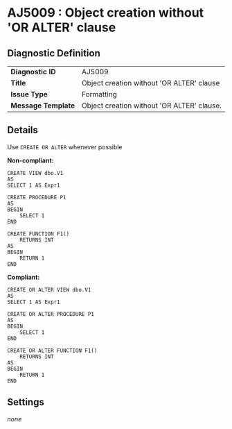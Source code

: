 # AJ5009 : Object creation without 'OR ALTER' clause

## Diagnostic Definition

<table>
  <tr>
    <td class="header"><b>Diagnostic ID</b></td>
    <td>AJ5009</td>
  </tr>
  <tr>
    <td class="header"><b>Title</b></td>
    <td>Object creation without 'OR ALTER' clause</td>
  </tr>
  <tr>
    <td class="header"><b>Issue Type</b></td>
    <td>Formatting</td>
  </tr>
  <tr>
    <td class="header"><b>Message Template</b></td>
    <td>Object creation without 'OR ALTER' clause.</td>
  </tr>
  
</table>

## Details

Use `CREATE OR ALTER` whenever possible

**Non-compliant:**

```tsql
CREATE VIEW dbo.V1
AS
SELECT 1 AS Expr1
```

```tsql
CREATE PROCEDURE P1
AS
BEGIN
    SELECT 1
END
```

```tsql
CREATE FUNCTION F1()
    RETURNS INT
AS
BEGIN
    RETURN 1
END
```

**Compliant:**

```tsql
CREATE OR ALTER VIEW dbo.V1
AS
SELECT 1 AS Expr1
```

```tsql
CREATE OR ALTER PROCEDURE P1
AS
BEGIN
    SELECT 1
END
```

```tsql
CREATE OR ALTER FUNCTION F1()
    RETURNS INT
AS
BEGIN
    RETURN 1
END
```


## Settings

*none*

